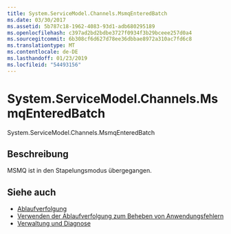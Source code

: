 ```yaml
---
title: System.ServiceModel.Channels.MsmqEnteredBatch
ms.date: 03/30/2017
ms.assetid: 5b787c18-1962-4083-93d1-adb680295189
ms.openlocfilehash: c397ad2bd2bdbe3727f0934f3b29bceee257d0a4
ms.sourcegitcommit: 6b308cf6d627d78ee36dbbae8972a310ac7fd6c8
ms.translationtype: MT
ms.contentlocale: de-DE
ms.lasthandoff: 01/23/2019
ms.locfileid: "54493156"
---
```

# <a name="systemservicemodelchannelsmsmqenteredbatch"></a>System.ServiceModel.Channels.MsmqEnteredBatch
System.ServiceModel.Channels.MsmqEnteredBatch  
  
## <a name="description"></a>Beschreibung  
 MSMQ ist in den Stapelungsmodus übergegangen.  
  
## <a name="see-also"></a>Siehe auch
- [Ablaufverfolgung](../../../../../docs/framework/wcf/diagnostics/tracing/index.md)
- [Verwenden der Ablaufverfolgung zum Beheben von Anwendungsfehlern](../../../../../docs/framework/wcf/diagnostics/tracing/using-tracing-to-troubleshoot-your-application.md)
- [Verwaltung und Diagnose](../../../../../docs/framework/wcf/diagnostics/index.md)
